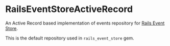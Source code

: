 # RailsEventStoreActiveRecord

 An Active Record based implementation of events repository for [Rails Event Store](https://github.com/RailsEventStore/rails_event_store/rails_event_store).

This is the default repository used in `rails_event_store` gem.

